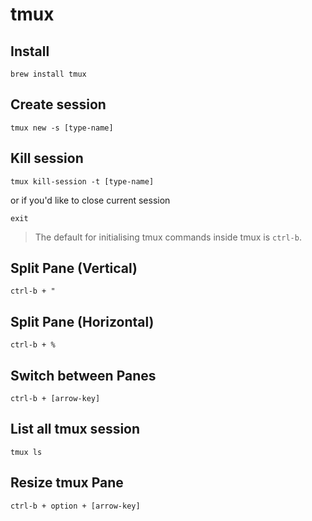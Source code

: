 # tmux

## Install
```
brew install tmux
```

## Create session
```
tmux new -s [type-name]
```

## Kill session
```
tmux kill-session -t [type-name]
```
or if you'd like to close current session
```
exit
```

> The default for initialising tmux commands inside tmux is `ctrl-b`.

## Split Pane (Vertical)
```
ctrl-b + "
```

## Split Pane (Horizontal)
```
ctrl-b + %
```

## Switch between Panes
```
ctrl-b + [arrow-key]
```

## List all tmux session
```
tmux ls
```

## Resize tmux Pane
```
ctrl-b + option + [arrow-key]
```
